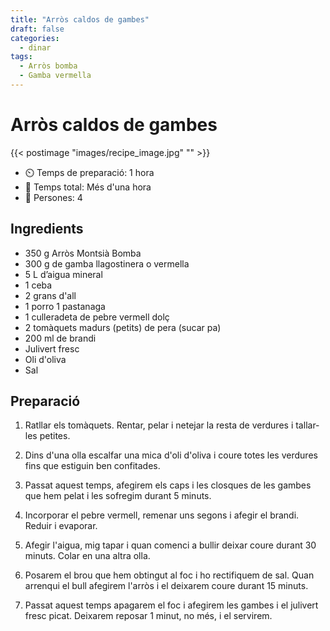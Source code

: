 ```yaml
---
title: "Arròs caldos de gambes"
draft: false 
categories: 
  - dinar 
tags: 
  - Arròs bomba
  - Gamba vermella
---
```


# Arròs caldos de gambes 

{{< postimage "images/recipe_image.jpg" "" >}}


- ⏲️  Temps de preparació: 1 hora 
- 🍳 Temps total: Més d'una hora 
- 🍴 Persones: 4 

## Ingredients

- 350 g Arròs Montsià Bomba 
- 300 g de gamba llagostinera o vermella
- 5 L d’aigua mineral 
- 1 ceba 
- 2 grans d'all 
- 1 porro 1 pastanaga 
- 1 culleradeta de pebre vermell dolç 
- 2 tomàquets madurs (petits) de pera (sucar pa)
- 200 ml de brandi 
- Julivert fresc 
- Oli d'oliva 
- Sal

## Preparació

1. Ratllar els tomàquets. Rentar, pelar i netejar la resta de verdures i tallar-les petites.

2. Dins d'una olla escalfar una mica d'oli d'oliva i coure totes les verdures fins que estiguin ben confitades.

3. Passat aquest temps, afegirem els caps i les closques de les gambes que hem pelat i les sofregim durant 5 minuts.

4. Incorporar el pebre vermell, remenar uns segons i afegir el brandi. Reduir i evaporar.

5. Afegir l'aigua, mig tapar i quan comenci a bullir deixar coure durant 30 minuts. Colar en una altra olla.

6. Posarem el brou que hem obtingut al foc i ho rectifiquem de sal. Quan arrenqui el bull afegirem l'arròs i el deixarem coure durant 15 minuts.

7. Passat aquest temps apagarem el foc i afegirem les gambes i el julivert fresc picat. Deixarem reposar 1 minut, no més, i el servirem.
 


